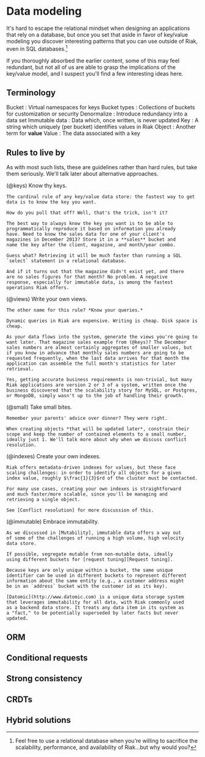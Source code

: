 
# Data modeling

It's hard to escape the relational mindset when designing an
applications that rely on a database, but once you set that aside in
favor of key/value modeling you discover interesting patterns that you
can use outside of Riak, even in SQL databases.[^sql-databases]

[^sql-databases]: Feel free to use a relational database when you're
willing to sacrifice the scalability, performance, and availability of
Riak...but why would you?

If you thoroughly absorbed the earlier content, some of this may feel
redundant, but not all of us are able to grasp the implications of the
key/value model, and I suspect you'll find a few interesting ideas
here.

## Terminology

Bucket
:   Virtual namespaces for keys
Bucket types
:   Collections of buckets for customization or security
Denormalize
:   Introduce redundancy into a data set
Immutable data
:   Data which, once written, is never updated
Key
:   A string which uniquely (per bucket) identifies values in Riak
Object
:   Another term for **value**
Value
:   The data associated with a key


## Rules to live by

As with most such lists, these are guidelines rather than hard rules,
but take them seriously. We'll talk later about alternative
approaches.

(@keys) Know thy keys.

    The cardinal rule of any key/value data store: the fastest way to get
    data is to know the key you want.

    How do you pull that off? Well, that's the trick, isn't it?

    The best way to always know the key you want is to be able to
    programmatically reproduce it based on information you already
    have. Need to know the sales data for one of your client's
    magazines in December 2013? Store it in a **sales** bucket and
    name the key after the client, magazine, and month/year combo.

    Guess what? Retrieving it will be much faster than running a SQL
    `select` statement in a relational database.

    And if it turns out that the magazine didn't exist yet, and there
    are no sales figures for that month? No problem. A negative
    response, especially for immutable data, is among the fastest
    operations Riak offers.

(@views) Write your own views.

    The other name for this rule? *Know your queries.*

    Dynamic queries in Riak are expensive. Writing is cheap. Disk space is
    cheap.

    As your data flows into the system, generate the views you're going to
    want later. That magazine sales example from (@keys)? The December
    sales numbers are almost certainly aggregates of smaller values, but
    if you know in advance that monthly sales numbers are going to be
    requested frequently, when the last data arrives for that month the
    application can assemble the full month's statistics for later
    retrieval.

    Yes, getting accurate business requirements is non-trivial, but many
    Riak applications are version 2 or 3 of a system, written once the
    business discovered that the scalability story for MySQL, or Postgres,
    or MongoDB, simply wasn't up to the job of handling their growth.

(@small) Take small bites.

    Remember your parents' advice over dinner? They were right.

    When creating objects *that will be updated later*, constrain their
    scope and keep the number of contained elements to a small number,
    ideally just 1. We'll talk more about why when we discuss conflict
    resolution.

(@indexes) Create your own indexes.

    Riak offers metadata-driven indexes for values, but these face
    scaling challenges: in order to identify all objects for a given
    index value, roughly $\frac{1}{3}$rd of the cluster must be contacted.

    For many use cases, creating your own indexes is straightforward
    and much faster/more scalable, since you'll be managing and
    retrieving a single object.
    
    See [Conflict resolution] for more discussion of this.

(@immutable) Embrace immutability.

    As we discussed in [Mutability], immutable data offers a way out
    of some of the challenges of running a high volume, high velocity
    data store.

    If possible, segregate mutable from non-mutable data, ideally
    using different buckets for [request tuning][Request tuning].

    Because keys are only unique within a bucket, the same unique
    identifier can be used in different buckets to represent different
    information about the same entity (e.g., a customer address might
    be in an `address` bucket with the customer id as its key).

    [Datomic](http://www.datomic.com) is a unique data storage system
    that leverages immutability for all data, with Riak commonly used
    as a backend data store. It treats any data item in its system as
    a "fact," to be potentially superseded by later facts but never
    updated.

<!-- Think about a chapter break here -->
## ORM

## Conditional requests

<!-- May be too deep in the weeds, but deserves at least a mention -->

## Strong consistency

<!-- YAY -->

## CRDTs

## Hybrid solutions

